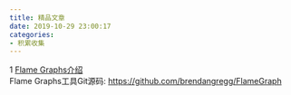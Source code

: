 ```yaml
---
title: 精品文章
date: 2019-10-29 23:00:17
categories:
- 积累收集
---
```


1 [Flame Graphs介绍](http://www.brendangregg.com/flamegraphs.html)  
Flame Graphs工具Git源码: https://github.com/brendangregg/FlameGraph





